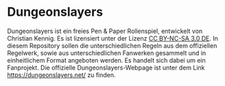 # Dungeonslayers
Dungeonslayers ist ein freies Pen & Paper Rollenspiel, entwickelt von Christian Kennig. Es ist lizensiert unter der Lizenz [CC BY-NC-SA 3.0 DE](https://creativecommons.org/licenses/by-nc-sa/3.0/de/deed.de). In diesem Repository sollen die unterschiedlichen Regeln aus dem offiziellen Regelwerk, sowie aus unterschiedlichen Fanwerken gesammelt und in einheitlichem Format angeboten werden. Es handelt sich dabei um ein Fanprojekt. Die offizielle Dungeonslayers-Webpage ist unter dem Link https://dungeonslayers.net/ zu finden.
